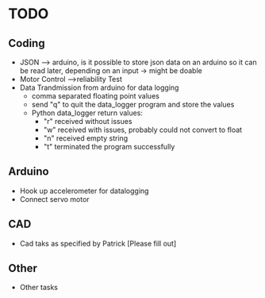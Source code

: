 # TODO

## Coding

- JSON --> arduino, is it possible to store json data on an arduino so it can be read later, depending on an input
 -> might be doable
- Motor Control -->reliability Test
- Data Trandmission from arduino for data logging
  - comma separated floating point values
  - send "q" to quit the data_logger program and store the values
  - Python data_logger return values:
    - "r" received without issues
    - "w" received with issues, probably could not convert to float
    - "n" received empty string
    - "t" terminated the program successfully

## Arduino

- Hook up accelerometer for datalogging
- Connect servo motor

## CAD

- Cad taks as specified by Patrick [Please fill out]

## Other

- Other tasks
